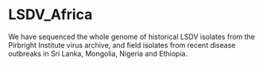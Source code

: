# LSDV_Africa
We have sequenced the whole genome of historical LSDV isolates from the Pirbright Institute virus archive, and field isolates from recent disease outbreaks in Sri Lanka, Mongolia, Nigeria and Ethiopia. 
